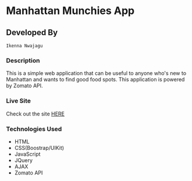 # Manhattan Munchies App 


## Developed By
```
Ikenna Nwajagu
```

### Description

This is a simple web application that can be useful to anyone who's new to Manhattan and wants to find good food spots. This application is powered by Zomato API.


### Live Site
Check out the site <a href='https://sochikenny.github.io/Manhattan-Munchies/'>HERE</a> 


### Technologies Used

- HTML
- CSS(Boostrap/UIKit)
- JavaScript
- JQuery
- AJAX
- Zomato API




 




